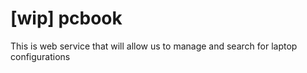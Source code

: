 # [wip] pcbook
This is web service that will allow us to manage and search for laptop configurations
